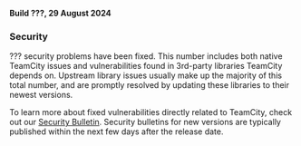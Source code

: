 [//]: # (title: TeamCity 2024.07.2 Release Notes)
[//]: # (auxiliary-id: TeamCity 2024.07.2 Release Notes)


**Build ???, 29 August 2024**


<!--project: TeamCity Fix versions: 2024.07.1  #Fixed #Testing visible to: {All Users} -{Trunk issue}-->





<!--project: TeamCity Fix versions: 2024.07.1  #Fixed #Testing #{Security Problem} -{Trunk issue}-->



### Security

??? security problems have been fixed. This number includes both native TeamCity issues and vulnerabilities found in 3rd-party libraries TeamCity depends on. Upstream library issues usually make up the majority of this total number, and are promptly resolved by updating these libraries to their newest versions.

To learn more about fixed vulnerabilities directly related to TeamCity, check out our [Security Bulletin](https://www.jetbrains.com/privacy-security/issues-fixed/?product=TeamCity&version=2024.03). Security bulletins for new versions are typically published within the next few days after the release date.